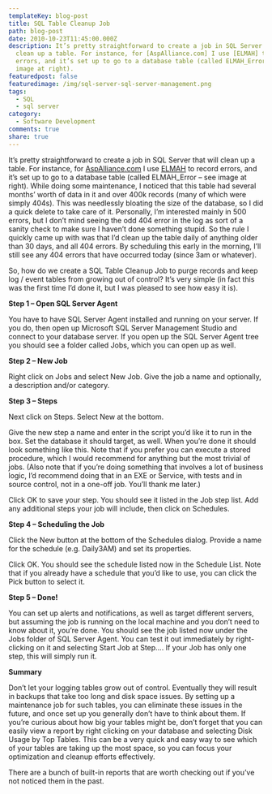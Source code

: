 ```yaml
---
templateKey: blog-post
title: SQL Table Cleanup Job
path: blog-post
date: 2010-10-23T11:45:00.000Z
description: It’s pretty straightforward to create a job in SQL Server that will
  clean up a table. For instance, for [AspAlliance.com] I use [ELMAH] to record
  errors, and it’s set up to go to a database table (called ELMAH_Error – see
  image at right).
featuredpost: false
featuredimage: /img/sql-server-sql-server-management.png
tags:
  - SQL
  - sql server
category:
  - Software Development
comments: true
share: true
---
```

It’s pretty straightforward to create a job in SQL Server that will clean up a table. For instance, for [AspAlliance.com](http://aspalliance.com/) I use [ELMAH](http://code.google.com/p/elmah) to record errors, and it’s set up to go to a database table (called ELMAH_Error – see image at right). While doing some maintenance, I noticed that this table had several months’ worth of data in it and over 400k records (many of which were simply 404s). This was needlessly bloating the size of the database, so I did a quick delete to take care of it. Personally, I’m interested mainly in 500 errors, but I don’t mind seeing the odd 404 error in the log as sort of a sanity check to make sure I haven’t done something stupid. So the rule I quickly came up with was that I’d clean up the table daily of anything older than 30 days, and all 404 errors. By scheduling this early in the morning, I’ll still see any 404 errors that have occurred today (since 3am or whatever).

So, how do we create a SQL Table Cleanup Job to purge records and keep log / event tables from growing out of control? It’s very simple (in fact this was the first time I’d done it, but I was pleased to see how easy it is).

**Step 1 – Open SQL Server Agent**

You have to have SQL Server Agent installed and running on your server. If you do, then open up Microsoft SQL Server Management Studio and connect to your database server. If you open up the SQL Server Agent tree you should see a folder called Jobs, which you can open up as well.

**Step 2 – New Job**

Right click on Jobs and select New Job. Give the job a name and optionally, a description and/or category.

**Step 3 – Steps**

Next click on Steps. Select New at the bottom.

Give the new step a name and enter in the script you’d like it to run in the box. Set the database it should target, as well. When you’re done it should look something like this. Note that if you prefer you can execute a stored procedure, which I would recommend for anything but the most trivial of jobs. (Also note that if you’re doing something that involves a lot of business logic, I’d recommend doing that in an EXE or Service, with tests and in source control, not in a one-off job. You’ll thank me later.)

Click OK to save your step. You should see it listed in the Job step list. Add any additional steps your job will include, then click on Schedules.

**Step 4 – Scheduling the Job**

Click the New button at the bottom of the Schedules dialog. Provide a name for the schedule (e.g. Daily3AM) and set its properties.

Click OK. You should see the schedule listed now in the Schedule List. Note that if you already have a schedule that you’d like to use, you can click the Pick button to select it.

**Step 5 – Done!**

You can set up alerts and notifications, as well as target different servers, but assuming the job is running on the local machine and you don’t need to know about it, you’re done. You should see the job listed now under the Jobs folder of SQL Server Agent. You can test it out immediately by right-clicking on it and selecting Start Job at Step…. If your Job has only one step, this will simply run it.

**Summary**

Don’t let your logging tables grow out of control. Eventually they will result in backups that take too long and disk space issues. By setting up a maintenance job for such tables, you can eliminate these issues in the future, and once set up you generally don’t have to think about them. If you’re curious about how big your tables might be, don’t forget that you can easily view a report by right clicking on your database and selecting Disk Usage by Top Tables. This can be a very quick and easy way to see which of your tables are taking up the most space, so you can focus your optimization and cleanup efforts effectively.

There are a bunch of built-in reports that are worth checking out if you’ve not noticed them in the past.
